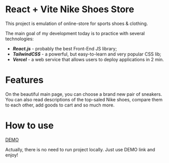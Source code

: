 # React + Vite Nike Shoes Store
This project is emulation of online-store for sports shoes & clothing.

The main goal of my development today is to practice with several technologies:
- ***React.js*** - probably the best Front-End JS library;
- ***TailwindCSS*** - a powerful, but easy-to-learn and very popular CSS lib;
- ***Vercel*** - a web service that allows users to deploy applications in 2 min.

# Features
On the beautiful main page, you can choose a brand new pair of sneakers.
You can also read descriptions of the top-saled Nike shoes, compare them to each other, add goods to cart and so much more.

# How to use 
[DEMO](https://react-tailwind-nike-store.vercel.app/)

Actually, there is no need to run project locally. Just use DEMO link and enjoy!